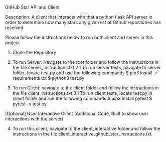 GitHub Star API and Client

Description: A client that interacts with that a python flask API server in order to determine how many stars any given list of Github repositories has received.

Please follow the instructions below to run both client and server in this project

1. Clone the Repository

2. To run Server: Navigate to the root folder and follow the instructions in the file server_instructions.txt
2.1 To run server tests, navigate to server folder, locate test.py and use the following commands
    $ pip3 install -r requirements.txt
    $ python3 test.py

3. To run Client: navigate to the client folder and follow the instructions in the file client_instructions.txt
3.1 To run client tests, locate test.py in client folder and run the following commands
    $ pip3 install pytest
    $ pytest -v test.py


[Optional]
User Interactive Client (Additional Code, Built to show user interactions with the server)

4. To run this client, navigate to the client_interactive folder and follow the instructions in the file client_interactive_github_star_instructions.txt
